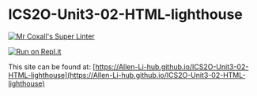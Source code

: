 # ICS2O-Unit3-02-HTML-lighthouse

[![Mr Coxall's Super Linter](https://github.com/Allen-Li-hub//ICS2O-Unit3-02-HTML-lighthouse/workflows/Mr%20Coxall's%20Super%20Linter/badge.svg)](https://github.com/Allen-Li-hub//ICS2O-Unit3-02-HTML-lighthouse/actions)

[![Run on Repl.it](https://repl.it/badge/github/Allen-Li-hub//ICS2O-Unit3-02-HTML-lighthouse)](https://repl.it/github/Allen-Li-hub//ICS2O-Unit3-02-HTML-lighthouse)

This site can be found at: [https://Allen-Li-hub.github.io/ICS2O-Unit3-02-HTML-lighthouse](https://Allen-Li-hub.github.io/ICS2O-Unit3-02-HTML-lighthouse)
